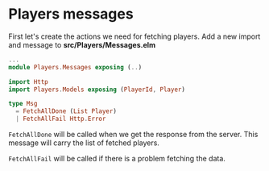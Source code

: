 # Players messages

First let's create the actions we need for fetching players. Add a new import and message to __src/Players/Messages.elm__

```elm
...
module Players.Messages exposing (..)

import Http
import Players.Models exposing (PlayerId, Player)

type Msg
  = FetchAllDone (List Player)
  | FetchAllFail Http.Error
```

`FetchAllDone` will be called when we get the response from the server. This message will carry the list of fetched players.

`FetchAllFail` will be called if there is a problem fetching the data.

